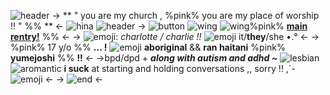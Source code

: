 ![header](https://media.discordapp.net/attachments/1126713705346904095/1201731024627974204/Picsart_24-01-30_11-22-41-805.png?ex=65cae23b&is=65b86d3b&hm=f881fe64d981527fce46433a7f2380bf0dfd5e5e817435cae8d63d88cb3ce61d&)
-> ** " you are my church , %pink% you are my place of worship !! " %% ** <-
![hina](https://media.discordapp.net/attachments/1126713705346904095/1201731024321794068/Untitled781_20240130112810.png?ex=65cae23b&is=65b86d3b&hm=27cacbe1899430becfd9590bfa75afdf3dd8ceadf2aa48fcde9fb42f8bcf3988&)
![header](https://media.discordapp.net/attachments/1126713705346904095/1201731024963239997/Picsart_24-01-30_11-22-26-178.png?ex=65cae23b&is=65b86d3b&hm=e9c1986c9dc62bf3b8c2299f8000dea3306d861fbebb4391904f7294ecff6f1b&)
-> ![button](https://media.discordapp.net/attachments/1192500635845795890/1201735859791986718/246_1.gif?ex=65cae6bc&is=65b871bc&hm=e967bf0b786cf2860d735ebeb84d4c0ba4efca6ac054f38bba08c412f218fa47&) ![wing](https://media.discordapp.net/attachments/1192500635845795890/1201735813071638528/237.gif?ex=65cae6b1&is=65b871b1&hm=2d8df7ce1f694a72477e36edad8a2a573d4eaff45c238fe0bd6e8be9e741274d&) ![wing](https://media.discordapp.net/attachments/1192500635845795890/1201735812702543932/238.gif?ex=65cae6b0&is=65b871b0&hm=81932184041ca840431a8451b2c58cbd6f1821175c7646676893f24a461a8fc1&)%pink% [**main rentry!**](https://rentry.co/13thofthefog) %% <-
-> ![emoji](https://media.discordapp.net/attachments/1192500635845795890/1201735812027531294/220.gif?ex=65cae6b0&is=65b871b0&hm=53032e8e33e7a0b35ee014684b1d00757a300ff41216f962afd21eb87d060838&): *charlotte / charlie !!* ![emoji](https://media.discordapp.net/attachments/1192500635845795890/1201735813994381382/273.gif?ex=65cae6b1&is=65b871b1&hm=1c7f9ae4d785ee8c910d0e60e4ebf4b2f0d5fe51830a1d0564a3d971819faa39&) it/**they**/she •.° <-
-> %pink% 17 y/o %% **... !** ![emoji](https://media.discordapp.net/attachments/1192500635845795890/1201735859133759498/103.gif?ex=65cae6bb&is=65b871bb&hm=ee8c1b3d9875912688ec84853cff95c2347f55a20a124c7ab28b2b49117795e3&) **aboriginal** && **ran haitani** %pink% **yumejoshi** %% **!!** <-
->bpd/dpd + ***along with autism and adhd ~*** ![lesbian](https://media.discordapp.net/attachments/1192500635845795890/1201130635121672213/image.png?ex=65c8b313&is=65b63e13&hm=c0f2c51d195f1d649b9ad8391c11f84e13afc8d8a29075a68c7405bfb3227b47&) ![aromantic](https://media.discordapp.net/attachments/1192500635845795890/1201130635352346765/aromantic-5-stripes-20-px-1.png?ex=65c8b313&is=65b63e13&hm=b2aa6dc2cd215725e683592dd9ceedc5b30ebfcb0f585bcaddb9369b1c9aff7b&) **i suck** at starting and holding conversations ,, sorry !! ,`- ![emoji](https://media.discordapp.net/attachments/1192500635845795890/1201735814296633364/99.gif?ex=65cae6b1&is=65b871b1&hm=311255e202a06b018b9de3bf6d315b59d66039d7679cad073ba809eebc626c30&) <-
-> ![end](https://media.discordapp.net/attachments/1192501277561720942/1201209356130205767/69848610_bIU.png?ex=65c8fc63&is=65b68763&hm=ab07e828cb9e58683ca999dbcbfcdcb03a37774fd99a760cb32681936718b618&) <-